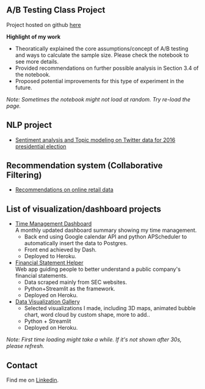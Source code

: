 ## A/B Testing Class Project
Project hosted on github [here](https://github.com/cyzhu/ab_testing_project)

**Highlight of my work**
* Theoratically explained the core assumptions/concept of A/B testing and ways to calculate the sample size. Please check the notebook to see more details.
* Provided recommendations on further possible analysis in Section 3.4 of the notebook.
* Proposed potential improvements for this type of experiment in the future.

_Note: Sometimes the notebook might not load at random. Try re-load the page._

## NLP project
* [Sentiment analysis and Topic modeling on Twitter data for 2016 presidential election](https://github.com/cyzhu/nlp_twitter_data)

## Recommendation system (Collaborative Filtering)
* [Recommendations on online retail data](https://github.com/cyzhu/recommendation_CF)

## List of visualization/dashboard projects
* [Time Management Dashboard](https://time-management-dashboard.herokuapp.com/)  
  A monthly updated dashboard summary showing my time management.
  * Back end using Google calendar API and python APScheduler to automatically insert the data to Postgres. 
  * Front end achieved by Dash.
  * Deployed to Heroku.
* [Financial Statement Helper](https://fathomless-lowlands-28150.herokuapp.com/)  
  Web app guiding people to better understand a public company's financial statements.
  * Data scraped mainly from SEC websites.
  * Python+Streamlit as the framework.
  * Deployed on Heroku.
* [Data Visualization Gallery](https://guarded-refuge-49094.herokuapp.com/)
  * Selected visualizations I made, including 3D maps, animated bubble chart, word cloud by custom shape, more to add..
  * Python + Streamlit
  * Deployed on Heroku.

_Note: First time loading might take a while. If it's not shown after 30s, please refresh._
## Contact
Find me on [Linkedin](https://www.linkedin.com/in/chongyang-zhu-81b76413a/).
